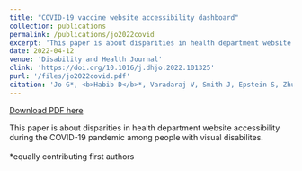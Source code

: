 ```yaml
---
title: "COVID-19 vaccine website accessibility dashboard"
collection: publications
permalink: /publications/jo2022covid
excerpt: 'This paper is about disparities in health department website accessibility during the COVID-19 pandemic among people with visual disabilites. <br><br> *equally contributing first authors'
date: 2022-04-12
venue: 'Disability and Health Journal'
clink: 'https://doi.org/10.1016/j.dhjo.2022.101325'
purl: '/files/jo2022covid.pdf'
citation: 'Jo G*, <b>Habib D</b>*, Varadaraj V, Smith J, Epstein S, Zhu J, Yenokyan G, Ayers K, Swenor BK. COVID-19 vaccine website accessibility dashboard. <i>Disabil Health J</i>. 2022;15(3):101325. doi:10.1016/j.dhjo.2022.101325'
---
```

[Download PDF here](http://danielrshabib.github.io/files/jo2022covid.pdf)

This paper is about disparities in health department website accessibility during the COVID-19 pandemic among people with visual disabilites. <br><br> *equally contributing first authors
